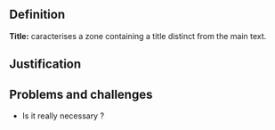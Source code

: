 ## Definition

**Title:** caracterises a zone containing a title distinct from the main text.

## Justification


## Problems and challenges

- Is it really necessary ?

